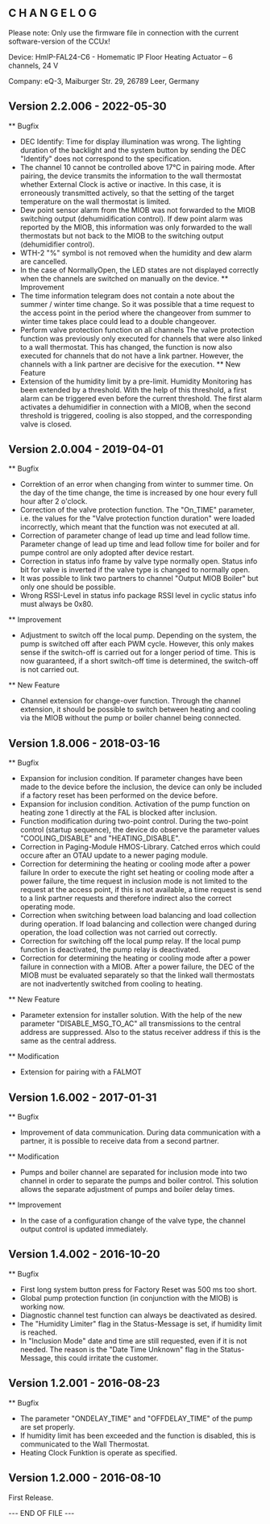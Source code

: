﻿C H A N G E L O G
-----------------

Please note: Only use the firmware file in connection with the current software-version of the CCUx!

Device: HmIP-FAL24-C6 - Homematic IP Floor Heating Actuator – 6 channels, 24 V

Company: eQ-3, Maiburger Str. 29, 26789 Leer, Germany


Version 2.2.006 - 2022-05-30
--------------------------------------------------------------
** Bugfix
   * DEC Identify: Time for display illumination was wrong.
      The lighting duration of the backlight and the system button by sending the DEC
      "Identify" does not correspond to the specification.
   * The channel 10 cannot be controlled above 17°C in pairing mode.
      After pairing, the device transmits the information to the wall thermostat
      whether External Clock is active or inactive. In this case, it is erroneously
      transmitted actively, so that the setting of the target temperature on the wall
      thermostat is limited.
   * Dew point sensor alarm from the MIOB was not forwarded to the MIOB switching
    output (dehumidification control).
     If dew point alarm was reported by the MIOB, this information was only forwarded to
     the wall thermostats but not back to the MIOB to the switching output (dehumidifier
     control).
   * WTH-2 "%" symbol is not removed when the humidity and dew alarm are cancelled.
   * In the case of NormallyOpen, the LED states are not displayed correctly when the
     channels are switched on manually on the device.
** Improvement
   * The time information telegram does not contain a note about the summer / winter
     time change.
      So it was possible that a time request to the access point in the period where the
      changeover from summer to winter time takes place could lead to a double
      changeover.
   * Perform valve protection function on all channels
      The valve protection function was previously only executed for channels that were
      also linked to a wall thermostat. This has changed, the function is now also
      executed for channels that do not have a link partner. However, the channels with
      a link partner are decisive for the execution.
** New Feature
   * Extension of the humidity limit by a pre-limit.
      Humidity Monitoring has been extended by a threshold. With the help of this
      threshold, a first alarm can be triggered even before the current threshold. The
      first alarm activates a dehumidifier in connection with a MIOB, when the second
      threshold is triggered, cooling is also stopped, and the corresponding valve is
      closed.


Version 2.0.004 - 2019-04-01
--------------------------------------------------------------

** Bugfix
   * Correktion of an error when changing from winter to summer time.
      On the day of the time change, the time is increased by one hour every full hour
      after 2 o'clock.
   * Correction of the valve protection function.
      The "On_TIME" parameter, i.e. the values for the "Valve protection function
      duration" were loaded incorrectly, which meant that the function was not executed
      at all.
   * Correction of parameter change of lead up time and lead follow time.
      Parameter change of lead up time and lead follow time for boiler and for pumpe
      control are only adopted after device restart.
   * Correction in status info frame by valve type normally open.
      Status info bit for valve is inverted if the valve type is changed to normally
      open.
   * It was possible to link two partners to channel "Output MIOB Boiler" but only one
     should be possible.
   * Wrong RSSI-Level in status info package
      RSSI level in cyclic status info must always be 0x80.

** Improvement
   * Adjustment to switch off the local pump.
      Depending on the system, the pump is switched off after each PWM cycle. However,
      this only makes sense if the switch-off is carried out for a longer period of
      time. This is now guaranteed, if a short switch-off time is determined, the
      switch-off is not carried out.

** New Feature
   * Channel extension for change-over function.
      Through the channel extension, it should be possible to switch between heating and
      cooling via the MIOB without the pump or boiler channel being connected.


Version 1.8.006 - 2018-03-16
--------------------------------------------------------------

** Bugfix
   * Expansion for inclusion condition.
      If parameter changes have been made to the device before the inclusion, the device
      can only be included if a factory reset has been performed on the device before.
   * Expansion for inclusion condition.
      Activation of the pump function on heating zone 1 directly at the FAL is blocked
      after inclusion.
   * Function modification during two-point control.
      During the two-point control (startup sequence), the device do observe the
      parameter values "COOLING_DISABLE" and "HEATING_DISABLE".
   * Correction in Paging-Module HMOS-Library.
      Catched erros which could occure after an OTAU update to a newer
      paging module.
   * Correction for determining the heating or cooling mode after a power failure
      In order to execute the right set heating or cooling mode after a power failure,
      the time request in inclusion mode is not limited to the request at the access
      point, if this is not available, a time request is send to a link partner
      requests and therefore indirect also the correct operating mode.
   * Correction when switching between load balancing and load collection during
     operation.
      If load balancing and collection were changed during operation, the load
      collection was not carried out correctly.
   * Correction for switching off the local pump relay.
      If the local pump function is deactivated, the pump relay is deactivated.
   * Correction for determining the heating or cooling mode after a power failure in
     connection with a MIOB.
      After a power failure, the DEC of the MIOB must be evaluated separately so that
      the linked wall thermostats are not inadvertently switched from cooling to 
      heating.

** New Feature
   * Parameter extension for installer solution.
      With the help of the new parameter "DISABLE_MSG_TO_AC" all transmissions to the
      central address are suppressed. Also to the status receiver address if this is the
      same as the central address.

** Modification
   * Extension for pairing with a FALMOT


Version 1.6.002 - 2017-01-31
--------------------------------------------------------------

** Bugfix
   * Improvement of data communication.
      During data communication with a partner, it is possible to receive data from a
      second partner.

** Modification
   * Pumps and boiler channel are separated for inclusion mode into two channel in order
     to separate the pumps and boiler control. This solution allows the separate
     adjustment of pumps and boiler delay times.

** Improvement
   * In the case of a configuration change of the valve type, the channel output control
     is updated immediately.


Version 1.4.002 - 2016-10-20
--------------------------------------------------------------

** Bugfix
   * First long system button press for Factory Reset was 500 ms too short.
   * Global pump protection function (in conjunction with the MIOB) is working now.
   * Diagnostic channel test function can always be deactivated as desired.
   * The "Humidity Limiter" flag in the Status-Message is set, if humidity limit is
     reached.
   * In "Inclusion Mode" date and time are still requested, even if it is not needed.
     The reason is the "Date Time Unknown" flag in the Status-Message, this could
     irritate the customer.


Version 1.2.001 - 2016-08-23
--------------------------------------------------------------

** Bugfix
   * The parameter "ONDELAY_TIME" and "OFFDELAY_TIME" of the pump are set properly.
   * If humidity limit has been exceeded and the function is disabled, this is
     communicated to the Wall Thermostat.
   * Heating Clock Funktion is operate as specified.


Version 1.2.000 - 2016-08-10
--------------------------------------------------------------

First Release.

--- END OF FILE ---